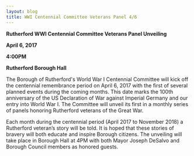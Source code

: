 ```yaml
---
layout: blog
title: WWI Centennial Committee Veterans Panel 4/6
---
```


**Rutherford WWI Centennial Committee Veterans Panel Unveiling**

**April 6, 2017**

**4:00PM**

**Rutherford Borough Hall**


The Borough of Rutherford's World War I Centennial Committee will kick off the centennial remembrance period on April 6, 2017 with the first of several planned events during the coming months. This date marks the 100th anniversary of the US Declaration of War against Imperial Germany and our entry into World War I. The Committee will unveil its first in a monthly series of panels honoring Rutherford veterans of the Great War. 

Each month during the centennial period (April 2017 to November 2018) a Rutherford veteran’s story will be told. It is hoped that these stories of bravery will both educate and inspire Borough citizens. The unveiling will take place in Borough Hall at 4PM with both Mayor Joseph DeSalvo and Borough Council members as honored guests.
